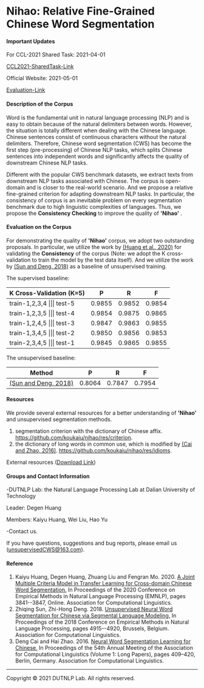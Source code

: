 # Nihao: Relative Fine-Grained Chinese Word Segmentation

#### Important Updates

For CCL-2021 Shared Task: 2021-04-01

[CCL2021-SharedTask-Link](http://www.cips-cl.org/static/CCL2021/cclEval/taskEvaluation/index.html)

Official Website: 2021-05-01

[Evaluation-Link](http://114.116.55.241/sharedTask-unsupervisedCWS)



#### Description of the Corpus


Word is the fundamental unit in natural language processing (NLP) and is easy to obtain because of the natural delimiters between words. However, the situation is totally different when dealing with the Chinese language. Chinese sentences consist of continuous characters without the natural delimiters. Therefore, Chinese word segmentation (CWS) has become the first step (pre-processing) of Chinese NLP tasks, which splits Chinese sentences into independent words and significantly affects the quality of downstream Chinese NLP tasks. 

Different with the popular CWS benchmark datasets, we extract texts from downstream NLP tasks associated with Chinese. The corpus is open-domain and is closer to the real-world scenario. And we propose a relative fine-grained criterion for adapting downstream NLP tasks. In particular, the consistency of corpus is an inevitable problem on every segmentation benchmark due to high linguistic complexities of languages. Thus, we propose the **Consistency Checking**  to improve the quality of **'Nihao'** .



#### Evaluation on the Corpus

For demonstrating the quality of **'Nihao'** corpus, we adopt two outstanding proposals. In particular, we utilize the work by [(Huang et al., 2020)](#reference) for validating the  **Consistency** of the corpus (Note: we adopt the K cross-validation to train the model by the test data itself). And we utilize the work by [(Sun and Deng, 2018)](#reference) as a baseline of unsupervised training. 

The supervised baseline:

| K Cross-Validation (K=5)    | P      | R      | F      |
| --------------------------- | ------ | ------ | ------ |
| train-1,2,3,4 \|\|\| test-5 | 0.9855 | 0.9852 | 0.9854 |
| train-1,2,3,5 \|\|\| test-4 | 0.9854 | 0.9875 | 0.9865 |
| train-1,2,4,5 \|\|\| test-3 | 0.9847 | 0.9863 | 0.9855 |
| train-1,3,4,5 \|\|\| test-2 | 0.9850 | 0.9856 | 0.9853 |
| train-2,3,4,5 \|\|\| test-1 | 0.9845 | 0.9865 | 0.9855 |

The unsupervised baseline:

| Method                              | P      | R      | F      |
| ----------------------------------- | ------ | ------ | ------ |
| [(Sun and Deng, 2018)](#reference) | 0.8064 | 0.7847 | 0.7954 |




#### Resources

We provide several external resources for a better understanding of **'Nihao'** and unsupervised segmentation methods.

1. segmentation criterion with the dictionary of Chinese affix. https://github.com/koukaiu/nihao/res/criterion. 
3. the dictionary of long words in common use, which is modified by [(Cai and Zhao, 2016)](#reference). https://github.com/koukaiu/nihao/res/idioms.

External resources ([Download Link](https://github.com/koukaiu/nihao/res))



#### Groups and Contact Information

-DUTNLP Lab: the Natural Language Processing Lab at Dalian University of Technology

Leader: Degen Huang

Members: Kaiyu Huang, Wei Liu, Hao Yu



-Contact us. 

If you have questions, suggestions and bug reports, please email us (unsupervisedCWS@163.com).



#### Reference

1. Kaiyu Huang, Degen Huang, Zhuang Liu and Fengran Mo. 2020. [A Joint Multiple Criteria Model in Transfer Learning for Cross-domain Chinese Word Segmentation.](https://www.aclweb.org/anthology/2020.emnlp-main.318/) In Proceedings of the 2020 Conference on Empirical Methods in Natural Language Processing (EMNLP), pages 3841--3847, Online. Association for Computational Linguistics.
2. Zhiqing Sun, Zhi-Hong Deng. 2018. [Unsupervised Neural Word Segmentation for Chinese via Segmental Language Modeling.](https://www.aclweb.org/anthology/D18-1531/) In Proceedings of the 2018 Conference on Empirical Methods in Natural Language Processing, pages 4915--4920, Brussels, Belgium. Association for Computational Linguistics.
3. Deng Cai and Hai Zhao. 2016. [Neural Word Segmentation Learning for Chinese.](https://www.aclweb.org/anthology/P16-1039/) In Proceedings of the 54th Annual Meeting of the Association for Computational Linguistics (Volume 1: Long Papers), pages 409–420, Berlin, Germany. Association for Computational Linguistics.



------

Copyright © 2021 DUTNLP Lab. All rights reserved.

